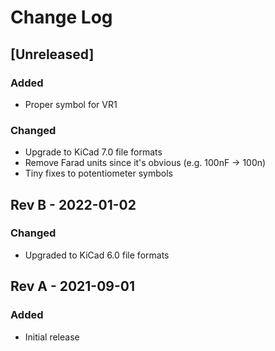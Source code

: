 # Change Log

## [Unreleased]

### Added

- Proper symbol for VR1

### Changed

- Upgrade to KiCad 7.0 file formats
- Remove Farad units since it's obvious (e.g. 100nF -> 100n)
- Tiny fixes to potentiometer symbols

## Rev B - 2022-01-02

### Changed

- Upgraded to KiCad 6.0 file formats

## Rev A - 2021-09-01

### Added

- Initial release

